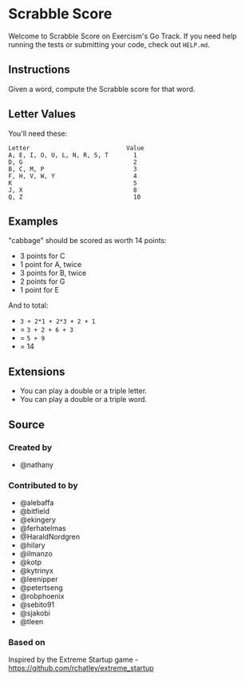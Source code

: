 # Scrabble Score

Welcome to Scrabble Score on Exercism's Go Track.
If you need help running the tests or submitting your code, check out `HELP.md`.

## Instructions

Given a word, compute the Scrabble score for that word.

## Letter Values

You'll need these:

```text
Letter                           Value
A, E, I, O, U, L, N, R, S, T       1
D, G                               2
B, C, M, P                         3
F, H, V, W, Y                      4
K                                  5
J, X                               8
Q, Z                               10
```

## Examples

"cabbage" should be scored as worth 14 points:

- 3 points for C
- 1 point for A, twice
- 3 points for B, twice
- 2 points for G
- 1 point for E

And to total:

- `3 + 2*1 + 2*3 + 2 + 1`
- = `3 + 2 + 6 + 3`
- = `5 + 9`
- = 14

## Extensions

- You can play a double or a triple letter.
- You can play a double or a triple word.

## Source

### Created by

- @nathany

### Contributed to by

- @alebaffa
- @bitfield
- @ekingery
- @ferhatelmas
- @HaraldNordgren
- @hilary
- @ilmanzo
- @kotp
- @kytrinyx
- @leenipper
- @petertseng
- @robphoenix
- @sebito91
- @sjakobi
- @tleen

### Based on

Inspired by the Extreme Startup game - https://github.com/rchatley/extreme_startup